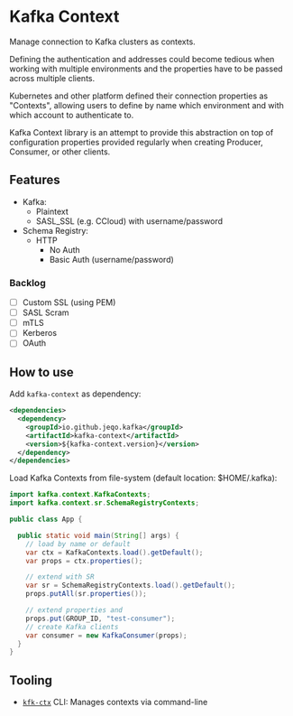 # Kafka Context

Manage connection to Kafka clusters as contexts.

Defining the authentication and addresses could become tedious when working with multiple environments and the properties have to be passed across multiple clients.

Kubernetes and other platform defined their connection properties as "Contexts", allowing users to define by name which environment and with which account to authenticate to.

Kafka Context library is an attempt to provide this abstraction on top of configuration properties provided regularly when creating Producer, Consumer, or other clients.

## Features

- Kafka:
  - Plaintext
  - SASL_SSL (e.g. CCloud) with username/password
- Schema Registry:
  - HTTP
    - No Auth
    - Basic Auth (username/password)

### Backlog

- [ ] Custom SSL (using PEM)
- [ ] SASL Scram
- [ ] mTLS
- [ ] Kerberos
- [ ] OAuth

## How to use

Add `kafka-context` as dependency:

```xml
<dependencies>
  <dependency>
    <groupId>io.github.jeqo.kafka</groupId>
    <artifactId>kafka-context</artifactId>
    <version>${kafka-context.version}</version>
  </dependency>
</dependencies>
```

Load Kafka Contexts from file-system (default location: $HOME/.kafka):

```java
import kafka.context.KafkaContexts;
import kafka.context.sr.SchemaRegistryContexts;

public class App {

  public static void main(String[] args) {
    // load by name or default
    var ctx = KafkaContexts.load().getDefault();
    var props = ctx.properties();

    // extend with SR
    var sr = SchemaRegistryContexts.load().getDefault();
    props.putAll(sr.properties());

    // extend properties and
    props.put(GROUP_ID, "test-consumer");
    // create Kafka clients 
    var consumer = new KafkaConsumer(props);
  }
}
```

## Tooling

- [`kfk-ctx`](https://github.com/jeqo/kafka-cli/tree/main/context) CLI: Manages contexts via command-line